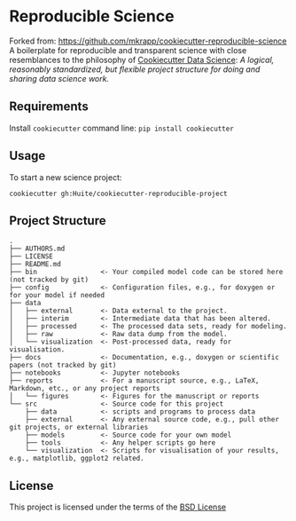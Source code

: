 Reproducible Science
====================

Forked from: https://github.com/mkrapp/cookiecutter-reproducible-science
A boilerplate for reproducible and transparent science with close resemblances to the philosophy of [Cookiecutter Data Science](https://github.com/drivendata/cookiecutter-data-science): *A logical, reasonably standardized, but flexible project structure for doing and sharing data science work.*

Requirements
------------
Install `cookiecutter` command line: `pip install cookiecutter`    

Usage
-----
To start a new science project:

`cookiecutter gh:Huite/cookiecutter-reproducible-project`

Project Structure
-----------------

```
.
├── AUTHORS.md
├── LICENSE
├── README.md
├── bin                <- Your compiled model code can be stored here (not tracked by git)
├── config             <- Configuration files, e.g., for doxygen or for your model if needed
├── data
│   ├── external       <- Data external to the project.
│   ├── interim        <- Intermediate data that has been altered.
│   ├── processed      <- The processed data sets, ready for modeling.
│   ├── raw            <- Raw data dump from the model.
│   └── visualization  <- Post-processed data, ready for visualisation.
├── docs               <- Documentation, e.g., doxygen or scientific papers (not tracked by git)
├── notebooks          <- Jupyter notebooks
├── reports            <- For a manuscript source, e.g., LaTeX, Markdown, etc., or any project reports
│   └── figures        <- Figures for the manuscript or reports
└── src                <- Source code for this project
    ├── data           <- scripts and programs to process data
    ├── external       <- Any external source code, e.g., pull other git projects, or external libraries
    ├── models         <- Source code for your own model
    ├── tools          <- Any helper scripts go here
    └── visualization  <- Scripts for visualisation of your results, e.g., matplotlib, ggplot2 related.
```

License
-------
This project is licensed under the terms of the [BSD License](/LICENSE)
